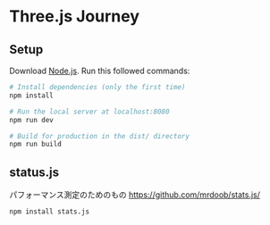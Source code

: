 # Three.js Journey

## Setup
Download [Node.js](https://nodejs.org/en/download/).
Run this followed commands:


``` bash
# Install dependencies (only the first time)
npm install

# Run the local server at localhost:8080
npm run dev

# Build for production in the dist/ directory
npm run build
```

## status.js
パフォーマンス測定のためのもの https://github.com/mrdoob/stats.js/

```bash
npm install stats.js
```